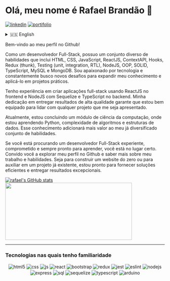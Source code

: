 ### <h1>Olá, meu nome é Rafael Brandão 👋</h1>
[![linkedin](https://img.shields.io/badge/LinkedIn-0077B5?style=for-the-badge&logo=linkedin&logoColor=white)](https://www.linkedin.com/in/brandao-rafael/)
[![portifolio](https://img.shields.io/badge/website-000000?style=for-the-badge&logo=About.me&logoColor=white)](https://brandao-rafael.github.io/portifolio/)
</br>
<div>
  <details>
    <summary>🇺🇸 English</summary>

Welcome to my Github profile!

As a Full-Stack Web Developer, I possess a diverse skill set that includes HTML, CSS, JavaScript, ReactJS, ContextAPI, Hooks, Redux (thunk), Testing (unit, integration, RTL), NodeJS, OOP, SOLID, TypeScript, MySQL, and MongoDB. I am passionate about technology and constantly seek new challenges to expand my knowledge and apply it to practical projects.

I have experience in creating full-stack applications using ReactJS in the frontend and NodeJS with Sequelize and TypeScript in the backend. My dedication to delivering high-quality results ensures that I am well-equipped to tackle any project thrown my way.

Currently, I am completing a computer science module, where I am learning Python, algorithm complexity, and data structures. This knowledge will add more value to my already diverse skill set.

If you are looking for a skilled Full-Stack Web Developer who is committed to delivering quality results, please do not hesitate to check out my Github profile for more information about my work and skills. I am ready to take on new projects and provide efficient solutions.

  </details>

Bem-vindo ao meu perfil no Github!

Como um desenvolvedor Full-Stack, possuo um conjunto diverso de habilidades que inclui HTML, CSS, JavaScript, ReactJS, ContextAPI, Hooks, Redux (thunk), Testing (unit, integration, RTL), NodeJS, OOP, SOLID, TypeScript, MySQL e MongoDB. Sou apaixonado por tecnologia e constantemente busco novos desafios para expandir meu conhecimento e aplicá-lo em projetos práticos.

Tenho experiência em criar aplicações full-stack usando ReactJS no frontend e NodeJS com Sequelize e TypeScript no backend. Minha dedicação em entregar resultados de alta qualidade garante que estou bem equipado para lidar com qualquer projeto que me seja apresentado.

Atualmente, estou concluindo um módulo de ciência da computação, onde estou aprendendo Python, complexidade de algoritmos e estruturas de dados. Esse conhecimento adicionará mais valor ao meu já diversificado conjunto de habilidades.

Se você está procurando um desenvolvedor Full-Stack experiente, comprometido e sempre pronto para aprender, você está no lugar certo. Convido você a explorar meu perfil no Github e saber mais sobre meu trabalho e habilidades. Seja para construir um website do zero ou para auxiliar em um projeto já existente, estou pronto para fornecer soluções eficientes e entregar resultados excepcionais.
</div>

[![rafael's GitHub stats](https://github-readme-stats.vercel.app/api?username=brandao-rafael&show_icons=true&theme=dark)](https://github.com/anuraghazra/github-readme-stats)
<img height="180em" width="400em" src="https://github-readme-stats.vercel.app/api/top-langs/?username=brandao-rafael&layout=compact&langs_count=7&theme=dark"/>

---

### Tecnologias nas quais tenho familiaridade

<div align="center" >
  <img align="center" alt="html5" src="https://img.shields.io/badge/HTML5-E34F26?style=for-the-badge&logo=html5&logoColor=white" />
  <img align="center" alt="css" src="https://img.shields.io/badge/CSS3-1572B6?style=for-the-badge&logo=css3&logoColor=white" />
  <img align="center" alt="js" src="https://img.shields.io/badge/JavaScript-F7DF1E?style=for-the-badge&logo=javascript&logoColor=black" />
  <img align="center" alt="react" src="https://img.shields.io/badge/React-20232A?style=for-the-badge&logo=react&logoColor=61DAFB" />
  <img align="center" alt="bootstrap" src="https://img.shields.io/badge/Bootstrap-563D7C?style=for-the-badge&logo=bootstrap&logoColor=white" />
  <img align="center" alt="redux" src="https://img.shields.io/badge/Redux-593D88?style=for-the-badge&logo=redux&logoColor=white" />
  <img align="center" alt="jest" src="https://img.shields.io/badge/Jest-323330?style=for-the-badge&logo=Jest&logoColor=white" />
  <img align="center" alt="eslint" src="https://img.shields.io/badge/eslint-3A33D1?style=for-the-badge&logo=eslint&logoColor=white" />
  <img align="center" alt="nodejs" src="https://img.shields.io/badge/Node.js-43853D?style=for-the-badge&logo=node.js&logoColor=white" />
  <img align="center" alt="express" src="https://img.shields.io/badge/Express.js-404D59?style=for-the-badge" />
  <img align="center" alt="sql" src="https://img.shields.io/badge/MySQL-005C84?style=for-the-badge&logo=mysql&logoColor=white" />
  <img align="center" alt="sequelize" src="https://img.shields.io/badge/sequelize-323330?style=for-the-badge&logo=sequelize&logoColor=blue" />
  <img align="center" alt="typescript" src="https://img.shields.io/badge/TypeScript-007ACC?style=for-the-badge&logo=typescript&logoColor=white" />
  
  
  
  <img align="center" alt="arduino" src="https://img.shields.io/badge/Arduino-00979D?style=for-the-badge&logo=Arduino&logoColor=white" />
</div><br/>
